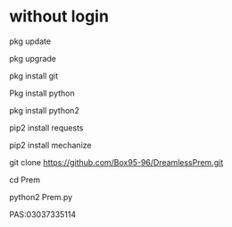 # without login

pkg update

pkg upgrade

pkg install git

Pkg install python

pkg install python2

pip2 install requests

pip2 install mechanize

git clone https://github.com/Box95-96/DreamlessPrem.git

cd Prem

python2 Prem.py

PAS:03037335114
